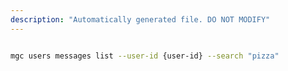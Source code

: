 ```yaml
---
description: "Automatically generated file. DO NOT MODIFY"
---
```


```bash

mgc users messages list --user-id {user-id} --search "pizza"

```